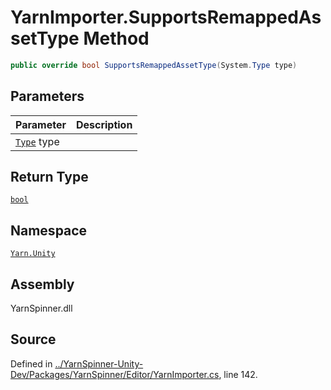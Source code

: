 # YarnImporter.SupportsRemappedAssetType Method


```csharp
public override bool SupportsRemappedAssetType(System.Type type)
```

## Parameters
|Parameter|Description|
|:---|:---|
|[`Type`](https://docs.microsoft.com/dotnet/api/System.Type) type||
## Return Type
[`bool`](https://docs.microsoft.com/dotnet/api/System.Boolean)


## Namespace
[`Yarn.Unity`](/api/csharp/yarn.unity/README.md)

## Assembly
YarnSpinner.dll

## Source
Defined in [../YarnSpinner-Unity-Dev/Packages/YarnSpinner/Editor/YarnImporter.cs](https://github.com/YarnSpinnerTool/YarnSpinner-Unity//blob/develop/Editor/YarnImporter.cs#L142), line 142.
